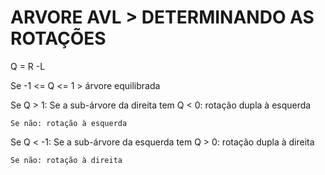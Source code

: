 #  ARVORE AVL > DETERMINANDO AS ROTAÇÕES

Q = R -L

Se -1 <= Q <= 1 > árvore equilibrada

Se Q > 1:
	Se a sub-árvore da direita tem Q < 0: rotação dupla à esquerda
		
	Se não: rotação à esquerda
		
Se Q < -1:
	Se a sub-árvore da esquerda tem Q > 0: rotação dupla à direita
	
	Se não: rotação à direita
  
